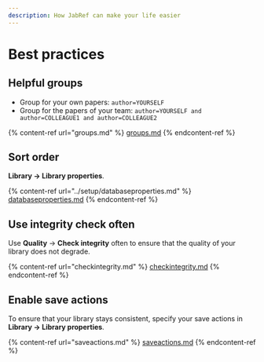 ```yaml
---
description: How JabRef can make your life easier
---
```


# Best practices

## Helpful groups

* Group for your own papers: `author=YOURSELF`
* Group for the papers of your team: `author=YOURSELF and author=COLLEAGUE1 and author=COLLEAGUE2`

{% content-ref url="groups.md" %}
[groups.md](groups.md)
{% endcontent-ref %}

## Sort order

**Library → Library properties**.

{% content-ref url="../setup/databaseproperties.md" %}
[databaseproperties.md](../setup/databaseproperties.md)
{% endcontent-ref %}

## Use integrity check often

Use **Quality** → **Check integrity** often to ensure that the quality of your library does not degrade.

{% content-ref url="checkintegrity.md" %}
[checkintegrity.md](checkintegrity.md)
{% endcontent-ref %}

## Enable save actions

To ensure that your library stays consistent, specify your save actions in **Library → Library properties**.

{% content-ref url="saveactions.md" %}
[saveactions.md](saveactions.md)
{% endcontent-ref %}
